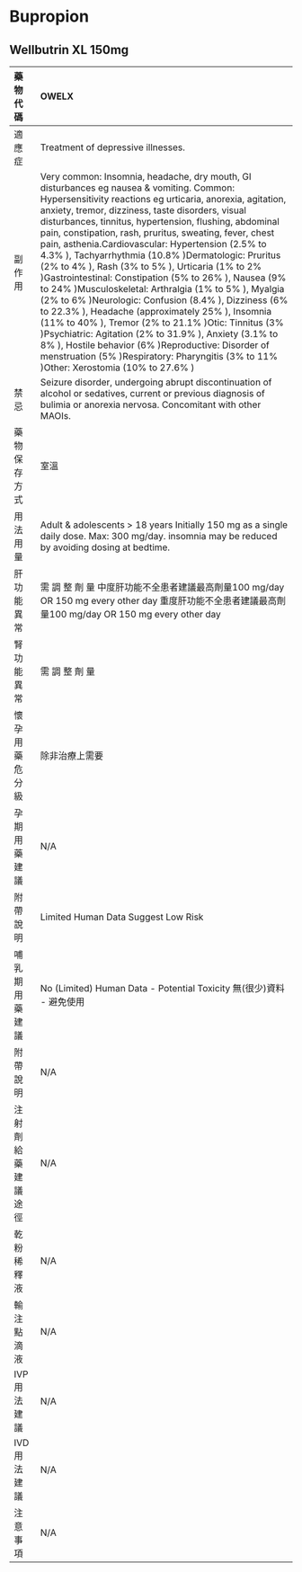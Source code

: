 # Bupropion

## Wellbutrin XL 150mg

| 藥物代碼           | OWELX                                                                                                                                                                                                                                                                                                                                                                                                                                                                                                                                                                                                                                                                                                                                                                                                                                                                                                                                                                                        |
|:-------------------|:---------------------------------------------------------------------------------------------------------------------------------------------------------------------------------------------------------------------------------------------------------------------------------------------------------------------------------------------------------------------------------------------------------------------------------------------------------------------------------------------------------------------------------------------------------------------------------------------------------------------------------------------------------------------------------------------------------------------------------------------------------------------------------------------------------------------------------------------------------------------------------------------------------------------------------------------------------------------------------------------|
| 適應症             | Treatment of depressive illnesses.                                                                                                                                                                                                                                                                                                                                                                                                                                                                                                                                                                                                                                                                                                                                                                                                                                                                                                                                                           |
| 副作用             | Very common: Insomnia, headache, dry mouth, GI disturbances eg nausea & vomiting. Common: Hypersensitivity reactions eg urticaria, anorexia, agitation, anxiety, tremor, dizziness, taste disorders, visual disturbances, tinnitus, hypertension, flushing, abdominal pain, constipation, rash, pruritus, sweating, fever, chest pain, asthenia.Cardiovascular: Hypertension (2.5% to 4.3% ), Tachyarrhythmia (10.8% )Dermatologic: Pruritus (2% to 4% ), Rash (3% to 5% ), Urticaria (1% to 2% )Gastrointestinal: Constipation (5% to 26% ), Nausea (9% to 24% )Musculoskeletal: Arthralgia (1% to 5% ), Myalgia (2% to 6% )Neurologic: Confusion (8.4% ), Dizziness (6% to 22.3% ), Headache (approximately 25% ), Insomnia (11% to 40% ), Tremor (2% to 21.1% )Otic: Tinnitus (3% )Psychiatric: Agitation (2% to 31.9% ), Anxiety (3.1% to 8% ), Hostile behavior (6% )Reproductive: Disorder of menstruation (5% )Respiratory: Pharyngitis (3% to 11% )Other: Xerostomia (10% to 27.6% ) |
| 禁忌               | Seizure disorder, undergoing abrupt discontinuation of alcohol or sedatives, current or previous diagnosis of bulimia or anorexia nervosa. Concomitant with other MAOIs.                                                                                                                                                                                                                                                                                                                                                                                                                                                                                                                                                                                                                                                                                                                                                                                                                     |
| 藥物保存方式       | 室溫                                                                                                                                                                                                                                                                                                                                                                                                                                                                                                                                                                                                                                                                                                                                                                                                                                                                                                                                                                                         |
| 用法用量           | Adult & adolescents > 18 years Initially 150 mg as a single daily dose. Max: 300 mg/day. insomnia may be reduced by avoiding dosing at bedtime.                                                                                                                                                                                                                                                                                                                                                                                                                                                                                                                                                                                                                                                                                                                                                                                                                                              |
| 肝功能異常         | 需 調 整 劑 量  中度肝功能不全患者建議最高劑量100 mg/day OR 150 mg every other day 重度肝功能不全患者建議最高劑量100 mg/day OR 150 mg every other day                                                                                                                                                                                                                                                                                                                                                                                                                                                                                                                                                                                                                                                                                                                                                                                                                                        |
| 腎功能異常         | 需 調 整 劑 量                                                                                                                                                                                                                                                                                                                                                                                                                                                                                                                                                                                                                                                                                                                                                                                                                                                                                                                                                                               |
| 懷孕用藥危分級     | 除非治療上需要                                                                                                                                                                                                                                                                                                                                                                                                                                                                                                                                                                                                                                                                                                                                                                                                                                                                                                                                                                               |
| 孕期用藥建議       | N/A                                                                                                                                                                                                                                                                                                                                                                                                                                                                                                                                                                                                                                                                                                                                                                                                                                                                                                                                                                                          |
| 附帶說明           | Limited Human Data Suggest Low Risk                                                                                                                                                                                                                                                                                                                                                                                                                                                                                                                                                                                                                                                                                                                                                                                                                                                                                                                                                          |
| 哺乳期用藥建議     | No (Limited) Human Data - Potential Toxicity 無(很少)資料 - 避免使用                                                                                                                                                                                                                                                                                                                                                                                                                                                                                                                                                                                                                                                                                                                                                                                                                                                                                                                         |
| 附帶說明           | N/A                                                                                                                                                                                                                                                                                                                                                                                                                                                                                                                                                                                                                                                                                                                                                                                                                                                                                                                                                                                          |
| 注射劑給藥建議途徑 | N/A                                                                                                                                                                                                                                                                                                                                                                                                                                                                                                                                                                                                                                                                                                                                                                                                                                                                                                                                                                                          |
| 乾粉稀釋液         | N/A                                                                                                                                                                                                                                                                                                                                                                                                                                                                                                                                                                                                                                                                                                                                                                                                                                                                                                                                                                                          |
| 輸注點滴液         | N/A                                                                                                                                                                                                                                                                                                                                                                                                                                                                                                                                                                                                                                                                                                                                                                                                                                                                                                                                                                                          |
| IVP 用法建議       | N/A                                                                                                                                                                                                                                                                                                                                                                                                                                                                                                                                                                                                                                                                                                                                                                                                                                                                                                                                                                                          |
| IVD 用法建議       | N/A                                                                                                                                                                                                                                                                                                                                                                                                                                                                                                                                                                                                                                                                                                                                                                                                                                                                                                                                                                                          |
| 注意事項           | N/A                                                                                                                                                                                                                                                                                                                                                                                                                                                                                                                                                                                                                                                                                                                                                                                                                                                                                                                                                                                          |

